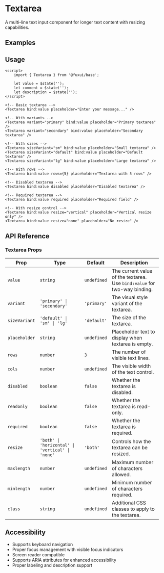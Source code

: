 <script>
	import Example from './Example.svelte';
</script>

# Textarea

A multi-line text input component for longer text content with resizing capabilities.

## Examples

<Example />

## Usage

```svelte
<script>
	import { Textarea } from '@fuxui/base';

	let value = $state('');
	let comment = $state('');
	let description = $state('');
</script>

<!-- Basic textarea -->
<Textarea bind:value placeholder="Enter your message..." />

<!-- With variants -->
<Textarea variant="primary" bind:value placeholder="Primary textarea" />
<Textarea variant="secondary" bind:value placeholder="Secondary textarea" />

<!-- With sizes -->
<Textarea sizeVariant="sm" bind:value placeholder="Small textarea" />
<Textarea sizeVariant="default" bind:value placeholder="Default textarea" />
<Textarea sizeVariant="lg" bind:value placeholder="Large textarea" />

<!-- With rows -->
<Textarea bind:value rows={5} placeholder="Textarea with 5 rows" />

<!-- Disabled textarea -->
<Textarea bind:value disabled placeholder="Disabled textarea" />

<!-- Required textarea -->
<Textarea bind:value required placeholder="Required field" />

<!-- With resize control -->
<Textarea bind:value resize="vertical" placeholder="Vertical resize only" />
<Textarea bind:value resize="none" placeholder="No resize" />
```

## API Reference

### Textarea Props

| Prop | Type | Default | Description |
|------|------|---------|-------------|
| `value` | `string` | `undefined` | The current value of the textarea. Use `bind:value` for two-way binding. |
| `variant` | `'primary' \| 'secondary'` | `'primary'` | The visual style variant of the textarea. |
| `sizeVariant` | `'default' \| 'sm' \| 'lg'` | `'default'` | The size of the textarea. |
| `placeholder` | `string` | `undefined` | Placeholder text to display when textarea is empty. |
| `rows` | `number` | `3` | The number of visible text lines. |
| `cols` | `number` | `undefined` | The visible width of the text control. |
| `disabled` | `boolean` | `false` | Whether the textarea is disabled. |
| `readonly` | `boolean` | `false` | Whether the textarea is read-only. |
| `required` | `boolean` | `false` | Whether the textarea is required. |
| `resize` | `'both' \| 'horizontal' \| 'vertical' \| 'none'` | `'both'` | Controls how the textarea can be resized. |
| `maxlength` | `number` | `undefined` | Maximum number of characters allowed. |
| `minlength` | `number` | `undefined` | Minimum number of characters required. |
| `class` | `string` | `undefined` | Additional CSS classes to apply to the textarea. |

## Accessibility

- Supports keyboard navigation
- Proper focus management with visible focus indicators
- Screen reader compatible
- Supports ARIA attributes for enhanced accessibility
- Proper labeling and description support
